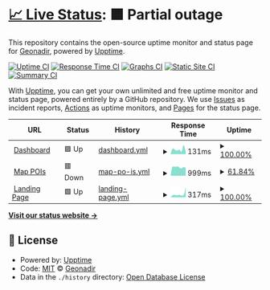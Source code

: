 # [📈 Live Status](https://Geonadir.github.io/server-status): <!--live status--> **🟧 Partial outage**

This repository contains the open-source uptime monitor and status page for [Geonadir](https://Geonadir.github.io/server-status), powered by [Upptime](https://github.com/upptime/upptime).

[![Uptime CI](https://github.com/Geonadir/server-status/workflows/Uptime%20CI/badge.svg)](https://github.com/Geonadir/server-status/actions?query=workflow%3A%22Uptime+CI%22)
[![Response Time CI](https://github.com/Geonadir/server-status/workflows/Response%20Time%20CI/badge.svg)](https://github.com/Geonadir/server-status/actions?query=workflow%3A%22Response+Time+CI%22)
[![Graphs CI](https://github.com/Geonadir/server-status/workflows/Graphs%20CI/badge.svg)](https://github.com/Geonadir/server-status/actions?query=workflow%3A%22Graphs+CI%22)
[![Static Site CI](https://github.com/Geonadir/server-status/workflows/Static%20Site%20CI/badge.svg)](https://github.com/Geonadir/server-status/actions?query=workflow%3A%22Static+Site+CI%22)
[![Summary CI](https://github.com/Geonadir/server-status/workflows/Summary%20CI/badge.svg)](https://github.com/Geonadir/server-status/actions?query=workflow%3A%22Summary+CI%22)

With [Upptime](https://upptime.js.org), you can get your own unlimited and free uptime monitor and status page, powered entirely by a GitHub repository. We use [Issues](https://github.com/Geonadir/server-status/issues) as incident reports, [Actions](https://github.com/Geonadir/server-status/actions) as uptime monitors, and [Pages](https://Geonadir.github.io/server-status) for the status page.

<!--start: status pages-->
<!-- This summary is generated by Upptime (https://github.com/upptime/upptime) -->
<!-- Do not edit this manually, your changes will be overwritten -->
<!-- prettier-ignore -->
| URL | Status | History | Response Time | Uptime |
| --- | ------ | ------- | ------------- | ------ |
| <img alt="" src="https://icons.duckduckgo.com/ip3/data.geonadir.com.ico" height="13"> [Dashboard](https://data.geonadir.com) | 🟩 Up | [dashboard.yml](https://github.com/Geonadir/server-status/commits/HEAD/history/dashboard.yml) | <details><summary><img alt="Response time graph" src="./graphs/dashboard/response-time-week.png" height="20"> 131ms</summary><br><a href="https://Geonadir.github.io/server-status/history/dashboard"><img alt="Response time 155" src="https://img.shields.io/endpoint?url=https%3A%2F%2Fraw.githubusercontent.com%2FGeonadir%2Fserver-status%2FHEAD%2Fapi%2Fdashboard%2Fresponse-time.json"></a><br><a href="https://Geonadir.github.io/server-status/history/dashboard"><img alt="24-hour response time 63" src="https://img.shields.io/endpoint?url=https%3A%2F%2Fraw.githubusercontent.com%2FGeonadir%2Fserver-status%2FHEAD%2Fapi%2Fdashboard%2Fresponse-time-day.json"></a><br><a href="https://Geonadir.github.io/server-status/history/dashboard"><img alt="7-day response time 131" src="https://img.shields.io/endpoint?url=https%3A%2F%2Fraw.githubusercontent.com%2FGeonadir%2Fserver-status%2FHEAD%2Fapi%2Fdashboard%2Fresponse-time-week.json"></a><br><a href="https://Geonadir.github.io/server-status/history/dashboard"><img alt="30-day response time 142" src="https://img.shields.io/endpoint?url=https%3A%2F%2Fraw.githubusercontent.com%2FGeonadir%2Fserver-status%2FHEAD%2Fapi%2Fdashboard%2Fresponse-time-month.json"></a><br><a href="https://Geonadir.github.io/server-status/history/dashboard"><img alt="1-year response time 155" src="https://img.shields.io/endpoint?url=https%3A%2F%2Fraw.githubusercontent.com%2FGeonadir%2Fserver-status%2FHEAD%2Fapi%2Fdashboard%2Fresponse-time-year.json"></a></details> | <details><summary><a href="https://Geonadir.github.io/server-status/history/dashboard">100.00%</a></summary><a href="https://Geonadir.github.io/server-status/history/dashboard"><img alt="All-time uptime 100.00%" src="https://img.shields.io/endpoint?url=https%3A%2F%2Fraw.githubusercontent.com%2FGeonadir%2Fserver-status%2FHEAD%2Fapi%2Fdashboard%2Fuptime.json"></a><br><a href="https://Geonadir.github.io/server-status/history/dashboard"><img alt="24-hour uptime 100.00%" src="https://img.shields.io/endpoint?url=https%3A%2F%2Fraw.githubusercontent.com%2FGeonadir%2Fserver-status%2FHEAD%2Fapi%2Fdashboard%2Fuptime-day.json"></a><br><a href="https://Geonadir.github.io/server-status/history/dashboard"><img alt="7-day uptime 100.00%" src="https://img.shields.io/endpoint?url=https%3A%2F%2Fraw.githubusercontent.com%2FGeonadir%2Fserver-status%2FHEAD%2Fapi%2Fdashboard%2Fuptime-week.json"></a><br><a href="https://Geonadir.github.io/server-status/history/dashboard"><img alt="30-day uptime 100.00%" src="https://img.shields.io/endpoint?url=https%3A%2F%2Fraw.githubusercontent.com%2FGeonadir%2Fserver-status%2FHEAD%2Fapi%2Fdashboard%2Fuptime-month.json"></a><br><a href="https://Geonadir.github.io/server-status/history/dashboard"><img alt="1-year uptime 100.00%" src="https://img.shields.io/endpoint?url=https%3A%2F%2Fraw.githubusercontent.com%2FGeonadir%2Fserver-status%2FHEAD%2Fapi%2Fdashboard%2Fuptime-year.json"></a></details>
| <img alt="" src="https://data.geonadir.com/favicon.ico" height="13"> [Map POIs](https://api.geonadir.com/api/project_coords/) | 🟥 Down | [map-po-is.yml](https://github.com/Geonadir/server-status/commits/HEAD/history/map-po-is.yml) | <details><summary><img alt="Response time graph" src="./graphs/map-po-is/response-time-week.png" height="20"> 999ms</summary><br><a href="https://Geonadir.github.io/server-status/history/map-po-is"><img alt="Response time 1365" src="https://img.shields.io/endpoint?url=https%3A%2F%2Fraw.githubusercontent.com%2FGeonadir%2Fserver-status%2FHEAD%2Fapi%2Fmap-po-is%2Fresponse-time.json"></a><br><a href="https://Geonadir.github.io/server-status/history/map-po-is"><img alt="24-hour response time 882" src="https://img.shields.io/endpoint?url=https%3A%2F%2Fraw.githubusercontent.com%2FGeonadir%2Fserver-status%2FHEAD%2Fapi%2Fmap-po-is%2Fresponse-time-day.json"></a><br><a href="https://Geonadir.github.io/server-status/history/map-po-is"><img alt="7-day response time 999" src="https://img.shields.io/endpoint?url=https%3A%2F%2Fraw.githubusercontent.com%2FGeonadir%2Fserver-status%2FHEAD%2Fapi%2Fmap-po-is%2Fresponse-time-week.json"></a><br><a href="https://Geonadir.github.io/server-status/history/map-po-is"><img alt="30-day response time 1163" src="https://img.shields.io/endpoint?url=https%3A%2F%2Fraw.githubusercontent.com%2FGeonadir%2Fserver-status%2FHEAD%2Fapi%2Fmap-po-is%2Fresponse-time-month.json"></a><br><a href="https://Geonadir.github.io/server-status/history/map-po-is"><img alt="1-year response time 1365" src="https://img.shields.io/endpoint?url=https%3A%2F%2Fraw.githubusercontent.com%2FGeonadir%2Fserver-status%2FHEAD%2Fapi%2Fmap-po-is%2Fresponse-time-year.json"></a></details> | <details><summary><a href="https://Geonadir.github.io/server-status/history/map-po-is">61.84%</a></summary><a href="https://Geonadir.github.io/server-status/history/map-po-is"><img alt="All-time uptime 98.08%" src="https://img.shields.io/endpoint?url=https%3A%2F%2Fraw.githubusercontent.com%2FGeonadir%2Fserver-status%2FHEAD%2Fapi%2Fmap-po-is%2Fuptime.json"></a><br><a href="https://Geonadir.github.io/server-status/history/map-po-is"><img alt="24-hour uptime 0.00%" src="https://img.shields.io/endpoint?url=https%3A%2F%2Fraw.githubusercontent.com%2FGeonadir%2Fserver-status%2FHEAD%2Fapi%2Fmap-po-is%2Fuptime-day.json"></a><br><a href="https://Geonadir.github.io/server-status/history/map-po-is"><img alt="7-day uptime 61.84%" src="https://img.shields.io/endpoint?url=https%3A%2F%2Fraw.githubusercontent.com%2FGeonadir%2Fserver-status%2FHEAD%2Fapi%2Fmap-po-is%2Fuptime-week.json"></a><br><a href="https://Geonadir.github.io/server-status/history/map-po-is"><img alt="30-day uptime 91.22%" src="https://img.shields.io/endpoint?url=https%3A%2F%2Fraw.githubusercontent.com%2FGeonadir%2Fserver-status%2FHEAD%2Fapi%2Fmap-po-is%2Fuptime-month.json"></a><br><a href="https://Geonadir.github.io/server-status/history/map-po-is"><img alt="1-year uptime 98.08%" src="https://img.shields.io/endpoint?url=https%3A%2F%2Fraw.githubusercontent.com%2FGeonadir%2Fserver-status%2FHEAD%2Fapi%2Fmap-po-is%2Fuptime-year.json"></a></details>
| <img alt="" src="https://icons.duckduckgo.com/ip3/geonadir.com.ico" height="13"> [Landing Page](https://geonadir.com) | 🟩 Up | [landing-page.yml](https://github.com/Geonadir/server-status/commits/HEAD/history/landing-page.yml) | <details><summary><img alt="Response time graph" src="./graphs/landing-page/response-time-week.png" height="20"> 317ms</summary><br><a href="https://Geonadir.github.io/server-status/history/landing-page"><img alt="Response time 1133" src="https://img.shields.io/endpoint?url=https%3A%2F%2Fraw.githubusercontent.com%2FGeonadir%2Fserver-status%2FHEAD%2Fapi%2Flanding-page%2Fresponse-time.json"></a><br><a href="https://Geonadir.github.io/server-status/history/landing-page"><img alt="24-hour response time 980" src="https://img.shields.io/endpoint?url=https%3A%2F%2Fraw.githubusercontent.com%2FGeonadir%2Fserver-status%2FHEAD%2Fapi%2Flanding-page%2Fresponse-time-day.json"></a><br><a href="https://Geonadir.github.io/server-status/history/landing-page"><img alt="7-day response time 317" src="https://img.shields.io/endpoint?url=https%3A%2F%2Fraw.githubusercontent.com%2FGeonadir%2Fserver-status%2FHEAD%2Fapi%2Flanding-page%2Fresponse-time-week.json"></a><br><a href="https://Geonadir.github.io/server-status/history/landing-page"><img alt="30-day response time 345" src="https://img.shields.io/endpoint?url=https%3A%2F%2Fraw.githubusercontent.com%2FGeonadir%2Fserver-status%2FHEAD%2Fapi%2Flanding-page%2Fresponse-time-month.json"></a><br><a href="https://Geonadir.github.io/server-status/history/landing-page"><img alt="1-year response time 1133" src="https://img.shields.io/endpoint?url=https%3A%2F%2Fraw.githubusercontent.com%2FGeonadir%2Fserver-status%2FHEAD%2Fapi%2Flanding-page%2Fresponse-time-year.json"></a></details> | <details><summary><a href="https://Geonadir.github.io/server-status/history/landing-page">100.00%</a></summary><a href="https://Geonadir.github.io/server-status/history/landing-page"><img alt="All-time uptime 100.00%" src="https://img.shields.io/endpoint?url=https%3A%2F%2Fraw.githubusercontent.com%2FGeonadir%2Fserver-status%2FHEAD%2Fapi%2Flanding-page%2Fuptime.json"></a><br><a href="https://Geonadir.github.io/server-status/history/landing-page"><img alt="24-hour uptime 100.00%" src="https://img.shields.io/endpoint?url=https%3A%2F%2Fraw.githubusercontent.com%2FGeonadir%2Fserver-status%2FHEAD%2Fapi%2Flanding-page%2Fuptime-day.json"></a><br><a href="https://Geonadir.github.io/server-status/history/landing-page"><img alt="7-day uptime 100.00%" src="https://img.shields.io/endpoint?url=https%3A%2F%2Fraw.githubusercontent.com%2FGeonadir%2Fserver-status%2FHEAD%2Fapi%2Flanding-page%2Fuptime-week.json"></a><br><a href="https://Geonadir.github.io/server-status/history/landing-page"><img alt="30-day uptime 100.00%" src="https://img.shields.io/endpoint?url=https%3A%2F%2Fraw.githubusercontent.com%2FGeonadir%2Fserver-status%2FHEAD%2Fapi%2Flanding-page%2Fuptime-month.json"></a><br><a href="https://Geonadir.github.io/server-status/history/landing-page"><img alt="1-year uptime 100.00%" src="https://img.shields.io/endpoint?url=https%3A%2F%2Fraw.githubusercontent.com%2FGeonadir%2Fserver-status%2FHEAD%2Fapi%2Flanding-page%2Fuptime-year.json"></a></details>

<!--end: status pages-->

[**Visit our status website →**](https://Geonadir.github.io/server-status)

## 📄 License

- Powered by: [Upptime](https://github.com/upptime/upptime)
- Code: [MIT](./LICENSE) © [Geonadir](https://Geonadir.github.io/server-status)
- Data in the `./history` directory: [Open Database License](https://opendatacommons.org/licenses/odbl/1-0/)
